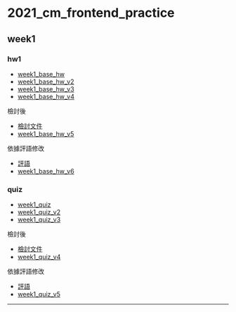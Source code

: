 # 2021_cm_frontend_practice
 
## week1
### hw1
- [week1_base_hw](https://jaosn60810.github.io/2021_cm_frontend_practice/week1_all/week1_base_hw/)
- [week1_base_hw_v2](https://jaosn60810.github.io/2021_cm_frontend_practice/week1_all/week1_base_hw_v2/)
- [week1_base_hw_v3](https://jaosn60810.github.io/2021_cm_frontend_practice/week1_all/week1_base_hw_v3/)
- [week1_base_hw_v4](https://jaosn60810.github.io/2021_cm_frontend_practice/week1_all/week1_base_hw_v4/)

檢討後
- [檢討文件](https://hackmd.io/@jason60810/r1b-5DIwY) 
- [week1_base_hw_v5](https://jaosn60810.github.io/2021_cm_frontend_practice/week1_all/week1_base_hw_v5/) 

依據評語修改
- [評語](https://hackmd.io/@jason60810/r1b-5DIwY) 
- [week1_base_hw_v6](https://jaosn60810.github.io/2021_cm_frontend_practice/week1_all/week1_base_hw_v6/) 


### quiz
- [week1_quiz](https://jaosn60810.github.io/2021_cm_frontend_practice/week1_all/week1_quiz/)
- [week1_quiz_v2](https://jaosn60810.github.io/2021_cm_frontend_practice/week1_all/week1_quiz_v2/)
- [week1_quiz_v3](https://jaosn60810.github.io/2021_cm_frontend_practice/week1_all/week1_quiz_v3/)

檢討後
- [檢討文件](https://hackmd.io/@jason60810/SJMuVswwY) 
- [week1_quiz_v4](https://jaosn60810.github.io/2021_cm_frontend_practice/week1_all/week1_quiz_v4/)


依據評語修改
- [評語](https://hackmd.io/@jason60810/SJMuVswwY) 
- [week1_quiz_v5](https://jaosn60810.github.io/2021_cm_frontend_practice/week1_all/week1_quiz_v5/)

---
